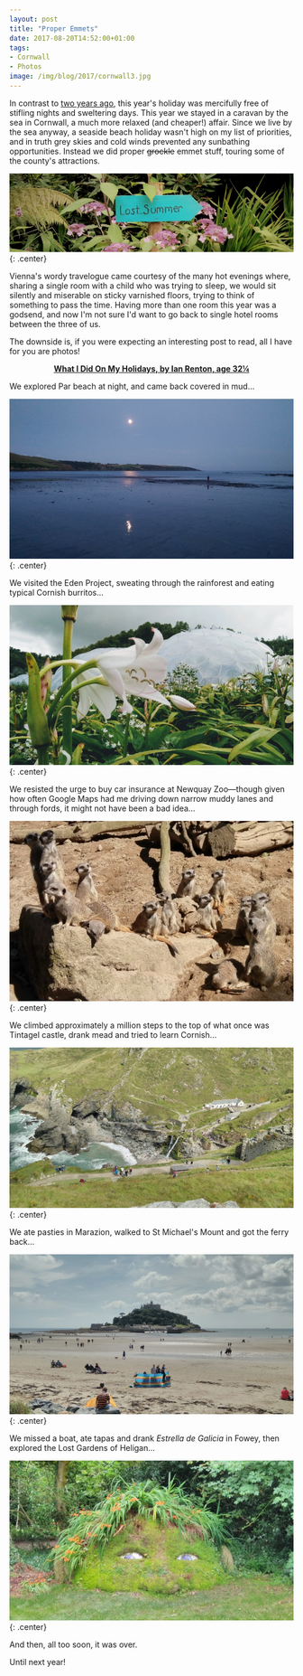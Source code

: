 ```yaml
---
layout: post
title: "Proper Emmets"
date: 2017-08-20T14:52:00+01:00
tags:
- Cornwall
- Photos
image: /img/blog/2017/cornwall3.jpg
---
```


In contrast to [two years ago](/blog/summer-in-the-city/), this year's holiday was mercifully free of stifling nights and sweltering days. This year we stayed in a caravan by the sea in Cornwall, a much more relaxed (and cheaper!) affair. Since we live by the sea anyway, a seaside beach holiday wasn't high on my list of priorities, and in truth grey skies and cold winds prevented any sunbathing opportunities. Instead we did proper <strike>grockle</strike> emmet stuff, touring some of the county's attractions.

![Lost Summer](/img/blog/2017/cornwall1.jpg){: .center}

Vienna's wordy travelogue came courtesy of the many hot evenings where, sharing a single room with a child who was trying to sleep, we would sit silently and miserable on sticky varnished floors, trying to think of something to pass the time. Having more than one room this year was a godsend, and now I'm not sure I'd want to go back to single hotel rooms between the three of us.

The downside is, if you were expecting an interesting post to read, all I have for you are photos!

<p><center><b><u>What I Did On My Holidays, by Ian Renton, age 32&frac14;</u></b></center></p>

We explored Par beach at night, and came back covered in mud...

![Par Sands at night](/img/blog/2017/cornwall2.jpg){: .center}

We visited the Eden Project, sweating through the rainforest and eating typical Cornish burritos...

![Lily at the Eden Project](/img/blog/2017/cornwall3.jpg){: .center}

We resisted the urge to buy car insurance at Newquay Zoo&mdash;though given how often Google Maps had me driving down narrow muddy lanes and through fords, it might not have been a bad idea...

![Meerkats at Newquay Zoo](/img/blog/2017/cornwall4.jpg){: .center}

We climbed approximately a million steps to the top of what once was Tintagel castle, drank mead and tried to learn Cornish...

![View from Tintagel](/img/blog/2017/cornwall5.jpg){: .center}

We ate pasties in Marazion, walked to St Michael's Mount and got the ferry back...

![St Michael's Mount](/img/blog/2017/cornwall6.jpg){: .center}

We missed a boat, ate tapas and drank *Estrella de Galicia* in Fowey, then explored the Lost Gardens of Heligan...

![Giant's Head at Heligan](/img/blog/2017/cornwall7.jpg){: .center}

And then, all too soon, it was over.

Until next year!

